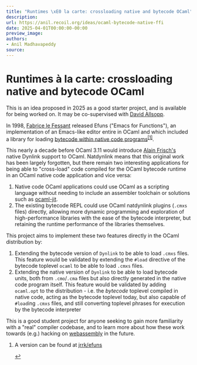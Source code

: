 ```yaml
---
title: "Runtimes \xE0 la carte: crossloading native and bytecode OCaml"
description:
url: https://anil.recoil.org/ideas/ocaml-bytecode-native-ffi
date: 2025-04-01T00:00:00-00:00
preview_image:
authors:
- Anil Madhavapeddy
source:
---
```


<h1>Runtimes à la carte: crossloading native and bytecode OCaml</h1>
<p>This is an idea proposed in 2025 as a good starter project, and is <span class="idea-available">available</span> for being worked on. It may be co-supervised with <a href="https://github.com/dra27" class="contact">David Allsopp</a>.</p>
<p>In 1998, <a href="https://fabrice.lefessant.net/">Fabrice le Fessant</a> released Efuns ("Emacs for Functions"), an implementation of an Emacs-like editor entire in OCaml and which included a library for loading <a href="https://caml.inria.fr/pub/old_caml_site/caml-list/0780.html">bytecode within native code programs</a><sup><a href="https://anil.recoil.org/news.xml#fn-1" role="doc-noteref" class="fn-label">[1]</a></sup>.</p>
<p>This nearly a decade before OCaml 3.11 would introduce <a href="https://gallium.inria.fr/~frisch/ndl.txt">Alain Frisch's</a> native Dynlink support to OCaml. Natdynlink means that this original work has been largely forgotten, but there remain two interesting applications for being able to "cross-load" code compiled for the OCaml bytecode runtime in an OCaml native code application and vice versa:</p>
<ol>
<li>Native code OCaml applications could use OCaml as a scripting language without needing to include an assembler toolchain or solutions such as <a href="https://github.com/tarides/ocaml-jit">ocaml-jit</a>.</li>
<li>The existing bytecode REPL could use OCaml natdynlink plugins (<code>.cmxs</code> files) directly, allowing more dynamic programming and exploration of high-performance libraries with the ease of the bytecode interpreter, but retaining the runtime performance of the libraries themselves.</li>
</ol>
<p>This project aims to implement these two features directly in the OCaml distribution by:</p>
<ol>
<li>Extending the bytecode version of <code>Dynlink</code> to be able to load <code>.cmxs</code> files. This feature would be validated by extending the <code>#load</code>  directive of the bytecode toplevel <code>ocaml</code> to be able to load <code>.cmxs</code> files.</li>
<li>Extending the native version of <code>Dynlink</code> to be able to load bytecode units, both from <code>.cmo</code>/<code>.cma</code> files but also directly generated in the native code program itself. This feature would be validated by adding <code>ocaml.opt</code> to the distribution - i.e. the <em>bytecode</em> toplevel compiled in native code, acting as the bytecode toplevel today, but also capable of <code>#load</code>ing <code>.cmxs</code> files, and still converting toplevel phrases for execution by the bytecode interpreter</li>
</ol>
<p>This is a good student project for anyone seeking to gain more familiarity with a "real" compiler codebase, and to learn more about how these work towards (e.g.) hacking on <a href="https://anil.recoil.org/notes/wasm-on-exotic-targets">webassembly</a> in the future.</p>
<section role="doc-endnotes"><ol>
<li>
<p>A version can be found at <a href="https://github.com/jrrk/efuns/tree/master/dynlink">jrrk/efuns</a></p>
<span><a href="https://anil.recoil.org/news.xml#ref-1-fn-1" role="doc-backlink" class="fn-label">↩︎︎</a></span></li></ol></section>

